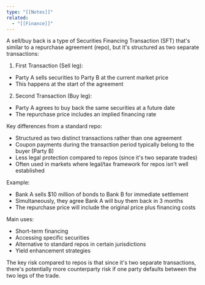 ```yaml
---
type: "[[Notes]]"
related:
  - "[[Finance]]"
---
```


A sell/buy back is a type of Securities Financing Transaction (SFT) that's similar to a repurchase agreement (repo), but it's structured as two separate transactions:

1. First Transaction (Sell leg):

- Party A sells securities to Party B at the current market price
- This happens at the start of the agreement

2. Second Transaction (Buy leg):

- Party A agrees to buy back the same securities at a future date
- The repurchase price includes an implied financing rate

Key differences from a standard repo:

- Structured as two distinct transactions rather than one agreement
- Coupon payments during the transaction period typically belong to the buyer (Party B)
- Less legal protection compared to repos (since it's two separate trades)
- Often used in markets where legal/tax framework for repos isn't well established

Example:

- Bank A sells $10 million of bonds to Bank B for immediate settlement
- Simultaneously, they agree Bank A will buy them back in 3 months
- The repurchase price will include the original price plus financing costs

Main uses:

- Short-term financing
- Accessing specific securities
- Alternative to standard repos in certain jurisdictions
- Yield enhancement strategies

The key risk compared to repos is that since it's two separate transactions, there's potentially more counterparty risk if one party defaults between the two legs of the trade.
